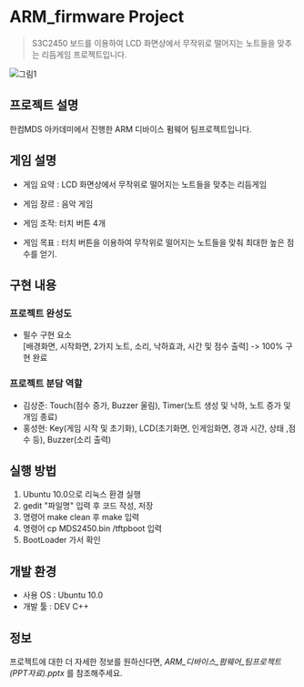 # ARM_firmware Project
> S3C2450 보드를 이용하여 LCD 화면상에서 무작위로 떨어지는 노트들을 맞추는 리듬게임 프로젝트입니다.

![그림1](https://github.com/ksj32/ARM_firmware/assets/77198732/0f9d1f67-029c-42cf-9c72-bceefcfd10cd)

## 프로젝트 설명

한컴MDS 아카데미에서 진행한 ARM 디바이스 펌웨어 팀프로젝트입니다.

## 게임 설명

- 게임 요약 : LCD 화면상에서 무작위로 떨어지는 노트들을 맞추는 리듬게임

- 게임 장르 :  음악 게임

- 게임 조작: 터치 버튼 4개

- 게임 목표 : 터치 버튼을 이용하여 무작위로 떨어지는 노트들을 맞춰 최대한 높은 점수를 얻기.

## 구현 내용

### 프로젝트 완성도

- 필수 구현 요소  <br>
[배경화면, 시작화면, 2가지 노트, 소리, 낙하효과, 시간 및 점수 출력] -> 100% 구현 완료


### 프로젝트 분담 역할

- 김상준: Touch(점수 증가, Buzzer 울림), Timer(노트 생성 및 낙하, 노트 증가 및 개임 종료)
- 홍성현: Key(게임 시작 및 초기화), LCD(초기화면, 인게임화면, 경과 시간, 상태 ,점수 등), Buzzer(소리 출력)

## 실행 방법

1. Ubuntu 10.0으로 리눅스 환경 실행
2. gedit "파일명" 입력 후 코드 작성, 저장
3. 명령어 make clean 후 make 입력
4. 명령어 cp MDS2450.bin /tftpboot 입력
5. BootLoader 가서 확인

## 개발 환경

- 사용 OS : Ubuntu 10.0
- 개발 툴 : DEV C++

## 정보

프로젝트에 대한 더 자세한 정보를 원하신다면, _ARM_디바이스_펌웨어_팀프로젝트(PPT자료).pptx_ 를 참조해주세요.


